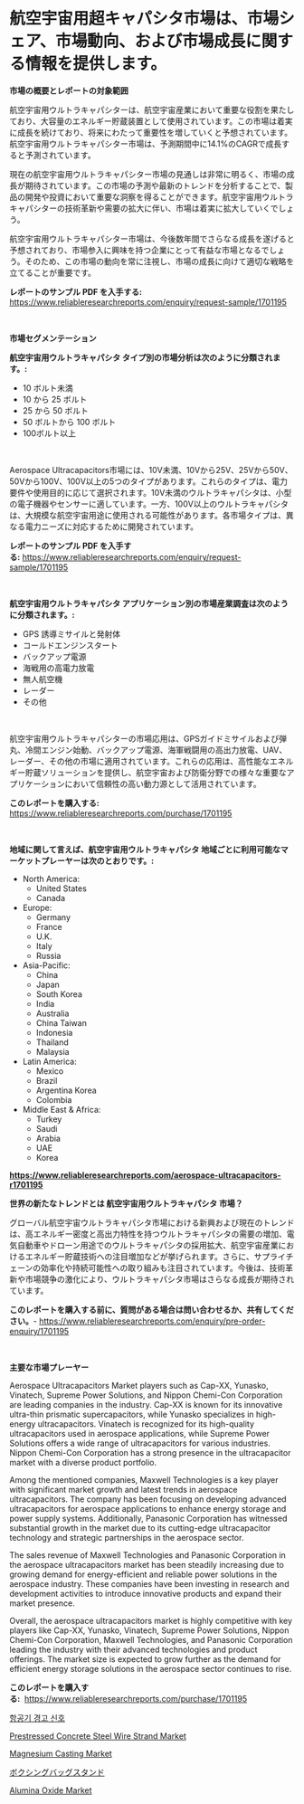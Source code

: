<p><h1>航空宇宙用超キャパシタ市場は、市場シェア、市場動向、および市場成長に関する情報を提供します。</h1></p><p><strong>市場の概要とレポートの対象範囲</strong></p>
<p><p>航空宇宙用ウルトラキャパシターは、航空宇宙産業において重要な役割を果たしており、大容量のエネルギー貯蔵装置として使用されています。この市場は着実に成長を続けており、将来にわたって重要性を増していくと予想されています。航空宇宙用ウルトラキャパシター市場は、予測期間中に14.1%のCAGRで成長すると予測されています。</p><p>現在の航空宇宙用ウルトラキャパシター市場の見通しは非常に明るく、市場の成長が期待されています。この市場の予測や最新のトレンドを分析することで、製品の開発や投資において重要な洞察を得ることができます。航空宇宙用ウルトラキャパシターの技術革新や需要の拡大に伴い、市場は着実に拡大していくでしょう。</p><p>航空宇宙用ウルトラキャパシター市場は、今後数年間でさらなる成長を遂げると予想されており、市場参入に興味を持つ企業にとって有益な市場となるでしょう。そのため、この市場の動向を常に注視し、市場の成長に向けて適切な戦略を立てることが重要です。</p></p>
<p><strong>レポートのサンプル PDF を入手する:</strong> <a href="https://www.reliableresearchreports.com/enquiry/request-sample/1701195">https://www.reliableresearchreports.com/enquiry/request-sample/1701195</a></p>
<p>&nbsp;</p>
<p><strong>市場セグメンテーション</strong></p>
<p><strong>航空宇宙用ウルトラキャパシタ タイプ別の市場分析は次のように分類されます。:</strong></p>
<p><ul><li>10 ボルト未満</li><li>10 から 25 ボルト</li><li>25 から 50 ボルト</li><li>50 ボルトから 100 ボルト</li><li>100ボルト以上</li></ul></p>
<p>&nbsp;</p>
<p><p>Aerospace Ultracapacitors市場には、10V未満、10Vから25V、25Vから50V、50Vから100V、100V以上の5つのタイプがあります。これらのタイプは、電力要件や使用目的に応じて選択されます。10V未満のウルトラキャパシタは、小型の電子機器やセンサーに適しています。一方、100V以上のウルトラキャパシタは、大規模な航空宇宙用途に使用される可能性があります。各市場タイプは、異なる電力ニーズに対応するために開発されています。</p></p>
<p><strong>レポートのサンプル PDF を入手する:</strong>&nbsp;<a href="https://www.reliableresearchreports.com/enquiry/request-sample/1701195">https://www.reliableresearchreports.com/enquiry/request-sample/1701195</a></p>
<p>&nbsp;</p>
<p><strong> 航空宇宙用ウルトラキャパシタ アプリケーション別の市場産業調査は次のように分類されます。:</strong></p>
<p><ul><li>GPS 誘導ミサイルと発射体</li><li>コールドエンジンスタート</li><li>バックアップ電源</li><li>海戦用の高電力放電</li><li>無人航空機</li><li>レーダー</li><li>その他</li></ul></p>
<p>&nbsp;</p>
<p><p>航空宇宙用ウルトラキャパシターの市場応用は、GPSガイドミサイルおよび弾丸、冷間エンジン始動、バックアップ電源、海軍戦闘用の高出力放電、UAV、レーダー、その他の市場に適用されています。これらの応用は、高性能なエネルギー貯蔵ソリューションを提供し、航空宇宙および防衛分野での様々な重要なアプリケーションにおいて信頼性の高い動力源として活用されています。</p></p>
<p><strong>このレポートを購入する:</strong>&nbsp; <a href="https://www.reliableresearchreports.com/purchase/1701195">https://www.reliableresearchreports.com/purchase/1701195</a></p>
<p>&nbsp;</p>
<p><strong>地域に関して言えば、航空宇宙用ウルトラキャパシタ 地域ごとに利用可能なマーケットプレーヤーは次のとおりです。:</strong></p>
<p><ul>
    <li>
        North America:
        <ul>
            <li>United States</li>
            <li>Canada</li>
        </ul>
    </li>
    <li>
        Europe:
        <ul>
            <li>Germany</li>
            <li>France</li>
            <li>U.K.</li>
            <li>Italy</li>
            <li>Russia</li>
        </ul>
    </li>
    <li>
        Asia-Pacific:
        <ul>
            <li>China</li>
            <li>Japan</li>
            <li>South Korea</li>
            <li>India</li>
            <li>Australia</li>
            <li>China Taiwan</li>
            <li>Indonesia</li>
            <li>Thailand</li>
            <li>Malaysia</li>
        </ul>
    </li>
    <li>
        Latin America:
        <ul>
            <li>Mexico</li>
            <li>Brazil</li>
            <li>Argentina Korea</li>
            <li>Colombia</li>
        </ul>
    </li>
    <li>
        Middle East & Africa:
        <ul>
            <li>Turkey</li>
            <li>Saudi</li>
            <li>Arabia</li>
            <li>UAE</li>
            <li>Korea</li>
        </ul>
    </li>
    </ul></p>
<p><strong><a href="https://www.reliableresearchreports.com/aerospace-ultracapacitors-r1701195">https://www.reliableresearchreports.com/aerospace-ultracapacitors-r1701195</a></strong>&nbsp;</p>
<p><strong>世界の新たなトレンドとは 航空宇宙用ウルトラキャパシタ 市場？</strong></p>
<p><p>グローバル航空宇宙ウルトラキャパシタ市場における新興および現在のトレンドは、高エネルギー密度と高出力特性を持つウルトラキャパシタの需要の増加、電気自動車やドローン用途でのウルトラキャパシタの採用拡大、航空宇宙産業におけるエネルギー貯蔵技術への注目増加などが挙げられます。さらに、サプライチェーンの効率化や持続可能性への取り組みも注目されています。今後は、技術革新や市場競争の激化により、ウルトラキャパシタ市場はさらなる成長が期待されています。</p></p>
<p><strong>このレポートを購入する前に、質問がある場合は問い合わせるか、共有してください。</strong>- <a href="https://www.reliableresearchreports.com/enquiry/pre-order-enquiry/1701195">https://www.reliableresearchreports.com/enquiry/pre-order-enquiry/1701195</a></p>
<p>&nbsp;</p>
<p><strong>主要な市場プレーヤー</strong></p>
<p><p>Aerospace Ultracapacitors Market players such as Cap-XX, Yunasko, Vinatech, Supreme Power Solutions, and Nippon Chemi-Con Corporation are leading companies in the industry. Cap-XX is known for its innovative ultra-thin prismatic supercapacitors, while Yunasko specializes in high-energy ultracapacitors. Vinatech is recognized for its high-quality ultracapacitors used in aerospace applications, while Supreme Power Solutions offers a wide range of ultracapacitors for various industries. Nippon Chemi-Con Corporation has a strong presence in the ultracapacitor market with a diverse product portfolio.</p><p>Among the mentioned companies, Maxwell Technologies is a key player with significant market growth and latest trends in aerospace ultracapacitors. The company has been focusing on developing advanced ultracapacitors for aerospace applications to enhance energy storage and power supply systems. Additionally, Panasonic Corporation has witnessed substantial growth in the market due to its cutting-edge ultracapacitor technology and strategic partnerships in the aerospace sector.</p><p>The sales revenue of Maxwell Technologies and Panasonic Corporation in the aerospace ultracapacitors market has been steadily increasing due to growing demand for energy-efficient and reliable power solutions in the aerospace industry. These companies have been investing in research and development activities to introduce innovative products and expand their market presence.</p><p>Overall, the aerospace ultracapacitors market is highly competitive with key players like Cap-XX, Yunasko, Vinatech, Supreme Power Solutions, Nippon Chemi-Con Corporation, Maxwell Technologies, and Panasonic Corporation leading the industry with their advanced technologies and product offerings. The market size is expected to grow further as the demand for efficient energy storage solutions in the aerospace sector continues to rise.</p></p>
<p><strong>このレポートを購入する:</strong>&nbsp;&nbsp;<a href="https://www.reliableresearchreports.com/purchase/1701195">https://www.reliableresearchreports.com/purchase/1701195</a></p>
<p><p><a href="https://github.com/idcefvhkdut6/Market-Research-Report-List-1/blob/main/126705218773.md">항공기 경고 신호</a></p><p><a href="https://scarlet-rocket-c63.notion.site/Prestressed-Concrete-Steel-Wire-Strand-Market-Size-and-Growth-Market-Segmentation-Regional-and-Cou-c6e6e54a00934ecc8a047259750e773d">Prestressed Concrete Steel Wire Strand Market</a></p><p><a href="https://issuu.com/reportprime-2/docs/magnesium-casting-market-size-2030.pptx">Magnesium Casting Market</a></p><p><a href="https://medium.com/@kaydenjohns1964/%E3%83%9C%E3%82%AF%E3%82%B7%E3%83%B3%E3%82%B0%E3%83%90%E3%83%83%E3%82%B0%E3%82%B9%E3%82%BF%E3%83%B3%E3%83%89%E5%B8%82%E5%A0%B4-2031%E5%B9%B4%E3%81%BE%E3%81%A7%E3%81%AE%E5%8B%95%E5%90%91-%E4%BA%88%E6%B8%AC-%E7%AB%B6%E4%BA%89%E5%88%86%E6%9E%90-7735e779d73c">ボクシングバッグスタンド</a></p><p><a href="https://issuu.com/reportprime-2/docs/alumina-oxide-market-size-2030.pptx">Alumina Oxide Market</a></p></p>
